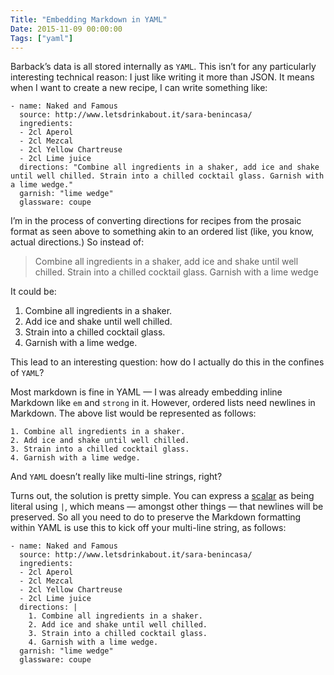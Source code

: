 ```yaml
---
Title: "Embedding Markdown in YAML"
Date: 2015-11-09 00:00:00
Tags: ["yaml"]
---
```


<p>Barback’s data is all stored internally as <code>YAML</code>.  This isn’t for any particularly interesting technical reason: I just like writing it more than JSON.  It means when I want to create a new recipe, I can write something like:</p>


<pre><code>- name: Naked and Famous
  source: http://www.letsdrinkabout.it/sara-benincasa/
  ingredients:
  - 2cl Aperol
  - 2cl Mezcal
  - 2cl Yellow Chartreuse
  - 2cl Lime juice
  directions: "Combine all ingredients in a shaker, add ice and shake until well chilled. Strain into a chilled cocktail glass. Garnish with a lime wedge."
  garnish: "lime wedge"
  glassware: coupe
</code></pre>


<p>I’m in the process of converting directions for recipes from the prosaic format as seen above to something akin to an ordered list (like, you know, actual directions.)  So instead of:</p>


<blockquote>
<p>Combine all ingredients in a shaker, add ice and shake until well chilled. Strain into a chilled cocktail glass. Garnish with a lime wedge</p>
</blockquote>


<p>It could be:</p>


<ol>
<li>Combine all ingredients in a shaker.</li>
<li>Add ice and shake until well chilled.</li>
<li>Strain into a chilled cocktail glass.</li>
<li>Garnish with a lime wedge.</li>
</ol>


<p>This lead to an interesting question: how do I actually do this in the confines of <code>YAML</code>?</p>


<p>Most markdown is fine in YAML — I was already embedding inline Markdown like <code>em</code> and <code>strong</code> in it.  However, ordered lists need newlines in Markdown. The above list would be represented as follows:</p>


<pre><code>1. Combine all ingredients in a shaker.
2. Add ice and shake until well chilled.
3. Strain into a chilled cocktail glass.
4. Garnish with a lime wedge.
</code></pre>


<p>And <code>YAML</code> doesn’t really like multi-line strings, right?</p>


<p>Turns out, the solution is pretty simple.  You can express a <a href="http://www.yaml.org/spec/1.2/spec.html#id2760844">scalar</a> as being literal using <code>|</code>, which means — amongst other things — that newlines will be preserved.  So all you need to do to preserve the Markdown formatting within YAML is use this to kick off your multi-line string, as follows:</p>


<pre><code>- name: Naked and Famous
  source: http://www.letsdrinkabout.it/sara-benincasa/
  ingredients:
  - 2cl Aperol
  - 2cl Mezcal
  - 2cl Yellow Chartreuse
  - 2cl Lime juice
  directions: |
    1. Combine all ingredients in a shaker.
    2. Add ice and shake until well chilled.
    3. Strain into a chilled cocktail glass.
    4. Garnish with a lime wedge.
  garnish: "lime wedge"
  glassware: coupe
</code></pre>
	